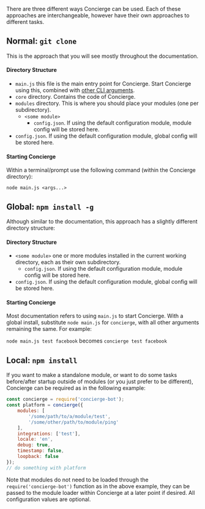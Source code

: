 There are three different ways Concierge can be used. Each of these approaches are interchangeable, however have their own approaches to different tasks.

## Normal: `git clone`
This is the approach that you will see mostly throughout the documentation.

#### Directory Structure
- `main.js` this file is the main entry point for Concierge. Start Concierge using this, combined with [other CLI arguments](./Options.md).
- `core` directory. Contains the code of Concierge.
- `modules` directory. This is where you should place your modules (one per subdirectory).
    - `<some module>`
        - `config.json`. If using the default configuration module, module config will be stored here.
- `config.json`. If using the default configuration module, global config will be stored here.

#### Starting Concierge
Within a terminal/prompt use the following command (within the Concierge directory):

`node main.js <args...>`

## Global: `npm install -g`
Although similar to the documentation, this approach has a slightly different directory structure:

#### Directory Structure
- `<some module>` one or more modules installed in the current working directory, each as their own subdirectory.
    - `config.json`. If using the default configuration module, module config will be stored here.
- `config.json`. If using the default configuration module, global config will be stored here.

#### Starting Concierge
Most documentation refers to using `main.js` to start Concierge. With a global install, substitute `node main.js` for `concierge`, with all other arguments remaining the same. For example:

`node main.js test facebook` becomes `concierge test facebook`

## Local: `npm install`
If you want to make a standalone module, or want to do some tasks before/after startup outside of modules (or you just prefer to be different), Concierge can be required as in the following example:

```js
const concierge = require('concierge-bot');
const platform = concierge({
    modules: [
        '/some/path/to/a/module/test',
        '/some/other/path/to/module/ping'
    ],
    integrations: ['test'],
    locale: 'en',
    debug: true,
    timestamp: false,
    loopback: false
});
// do something with platform
```

Note that modules do not need to be loaded through the `require('concierge-bot')` function as in the above example, they can be passed to the module loader within Concierge at a later point if desired. All configuration values are optional.
